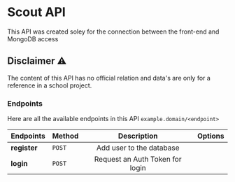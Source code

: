 # Scout API

This API was created soley for the connection between the front-end and MongoDB access

## Disclaimer ⚠️

The content of this API has no official relation and data's are only for a reference in a school project.

### Endpoints

Here are all the available endpoints in this API `example.domain/<endpoint>`

|      Endpoints      |  Method  |            Description             |  Options  |
|:--------------------|:---------|:----------------------------------:|----------:|
|    **register**     |  `POST`  |      Add user to the database      |           |
|    **login**        |  `POST`  |  Request an Auth Token for login   |           |